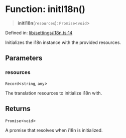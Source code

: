 # Function: initI18n()

> **initI18n**(`resources`): `Promise`\<`void`\>

Defined in: [lib/settings/i18n.ts:14](https://github.com/aldesgroup/goaldn/blob/850e22fffd19501920628173674ada43cba9a29a/lib/settings/i18n.ts#L14)

Initializes the i18n instance with the provided resources.

## Parameters

### resources

`Record`\<`string`, `any`\>

The translation resources to initialize i18n with.

## Returns

`Promise`\<`void`\>

A promise that resolves when i18n is initialized.
